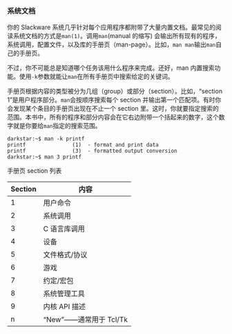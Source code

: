 ### 系统文档

你的 Slackware 系统几乎针对每个应用程序都附带了大量内置文档。最常见的阅读系统文档的方式是`man(1)`。调用`man`(manual 的缩写) 会输出所有现有的程序，系统调用，配置文件，以及库的手册页（man-page）。比如，`man man`输出`man`自己的手册页。

不过，你不可能总是知道哪个任务该用什么程序来完成。还好，man 内置搜索功能。使用`-k`参数就能让`man`在所有手册页中搜索给定的关键词。

手册页根据内容的类型被分为几组（group）或部分（section）。比如，“section 1”是用户程序部分。`man`会按顺序搜索每个 section 并输出第一个匹配项。有时你会发现某个条目的手册页出现在不止一个 section 里。这时，你就要指定搜索的范围。本书中，所有的程序和部分内容会在它右边附带一个括起来的数字，这个数字就是你要给`man`指定的搜索范围。

```
darkstar:~$ man -k printf
printf               (1)  - format and print data
printf               (3)  - formatted output conversion
darkstar:~$ man 3 printf
```

手册页 section 列表

| Section | 内容                   |
| ------- | ---------------------- |
| 1       | 用户命令               |
| 2       | 系统调用               |
| 3       | C 语言库调用           |
| 4       | 设备                   |
| 5       | 文件格式/协议          |
| 6       | 游戏                   |
| 7       | 约定/宏包              |
| 8       | 系统管理工具           |
| 9       | 内核 API 描述          |
| n       | “New”——通常用于 Tcl/Tk |
